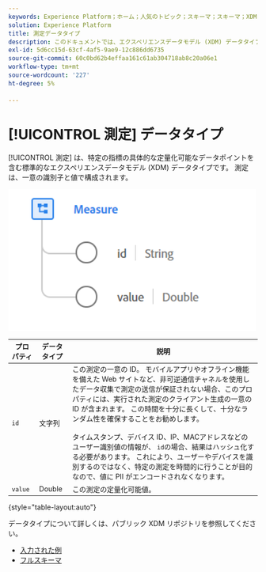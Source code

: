 ```yaml
---
keywords: Experience Platform；ホーム；人気のトピック；スキーマ；スキーマ；XDM；フィールド；スキーマ；スキーマ；測定；データ型；データ型；
solution: Experience Platform
title: 測定データタイプ
description: このドキュメントでは、エクスペリエンスデータモデル (XDM) データタイプの測定の概要を説明します。
exl-id: 5d6cc15d-63cf-4af5-9ae9-12c886dd6735
source-git-commit: 60c0bd62b4effaa161c61ab304718ab8c20a06e1
workflow-type: tm+mt
source-wordcount: '227'
ht-degree: 5%

---
```


# [!UICONTROL 測定] データタイプ

[!UICONTROL 測定] は、特定の指標の具体的な定量化可能なデータポイントを含む標準的なエクスペリエンスデータモデル (XDM) データタイプです。 測定は、一意の識別子と値で構成されます。

<img src="../images/data-types/measure.PNG" width="500" /><br />

| プロパティ | データタイプ | 説明 |
| --- | --- | --- |
| `id` | 文字列 | この測定の一意の ID。 モバイルアプリやオフライン機能を備えた Web サイトなど、非可逆通信チャネルを使用したデータ収集で測定の送信が保証されない場合、このプロパティには、実行された測定のクライアント生成の一意の ID が含まれます。 この時間を十分に長くして、十分なランダム性を確保することをお勧めします。 <br><br> タイムスタンプ、デバイス ID、IP、MACアドレスなどのユーザー識別値の情報が、 `id`の場合、結果はハッシュ化する必要があります。 これにより、ユーザーやデバイスを識別するのではなく、特定の測定を時間的に行うことが目的なので、値に PII がエンコードされなくなります。 |
| `value` | Double | この測定の定量化可能値。 |

{style="table-layout:auto"}

データタイプについて詳しくは、パブリック XDM リポジトリを参照してください。

* [入力された例](https://github.com/adobe/xdm/blob/master/components/datatypes/data/measure.example.1.json)
* [フルスキーマ](https://github.com/adobe/xdm/blob/master/components/datatypes/data/measure.schema.json)
